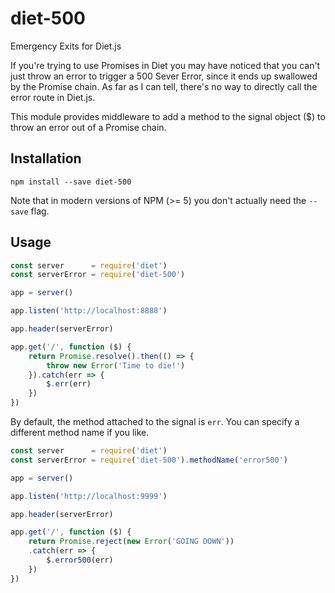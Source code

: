 # diet-500
Emergency Exits for Diet.js

If you're trying to use Promises in Diet you may have noticed that you can't just throw an
error to trigger a 500 Sever Error, since it ends up swallowed by the Promise chain. As far as
I can tell, there's no way to directly call the error route in Diet.js.

This module provides middleware to add a method to the signal object ($) to throw an error
out of a Promise chain.

Installation
------------
```
npm install --save diet-500
```
Note that in modern versions of NPM (>= 5) you don't actually need the `--save` flag.

Usage
-----
```javascript
const server      = require('diet')
const serverError = require('diet-500')

app = server()

app.listen('http://localhost:8888')

app.header(serverError)

app.get('/', function ($) {
	return Promise.resolve().then(() => {
		throw new Error('Time to die!')
	}).catch(err => {
		$.err(err)
	})
})
```

By default, the method attached to the signal is `err`. You can specify a different method name
if you like.

```javascript
const server      = require('diet')
const serverError = require('diet-500').methodName('error500')

app = server()

app.listen('http://localhost:9999')

app.header(serverError)

app.get('/', function ($) {
	return Promise.reject(new Error('GOING DOWN'))
	.catch(err => {
		$.error500(err)
	})
})
```
